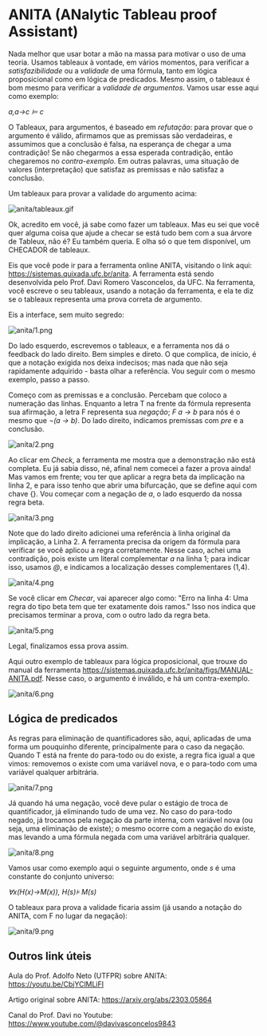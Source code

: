 # ANITA (ANalytic Tableau proof Assistant)

Nada melhor que usar botar a mão na massa para motivar o uso de uma teoria. Usamos tableaux à vontade, em vários momentos, para verificar a *satisfazibilidade* ou a *validade* de uma fórmula, tanto em lógica proposicional como em lógica de predicados. Mesmo assim, o tableaux é bom mesmo para verificar a *validade de argumentos*. Vamos usar esse aqui como exemplo:

*a,a→c ⊨ c*

O Tableaux, para argumentos, é baseado em *refutação*: para provar que o argumento é válido, afirmamos que as premissas são verdadeiras, e assumimos que a conclusão é falsa, na esperança de chegar a uma contradição! Se não chegarmos a essa esperada contradição, então chegaremos no *contra-exemplo*. Em outras palavras, uma situação de valores (interpretação) que satisfaz as premissas e não satisfaz a conclusão. 

Um tableaux para provar a validade do argumento acima:

![anita/tableaux.gif](anita/tableaux.gif)

Ok, acredito em você, já sabe como fazer um tableaux. Mas eu sei que você quer alguma coisa que ajude a checar se está tudo bem com a sua árvore de Tableux, não é? Eu também queria. E olha só o que tem disponível, um CHECADOR de tableaux.

Eis que você pode ir para a ferramenta online ANITA, visitando o link aqui:  <https://sistemas.quixada.ufc.br/anita>. A ferramenta está sendo desenvolvida pelo Prof. Davi Romero Vasconcelos, da UFC. Na ferramenta, você escreve o seu tableaux, usando a notação da ferramenta, e ela te diz se o tableaux representa uma prova correta de argumento.

Eis a interface, sem muito segredo:

![anita/1.png](anita/1.png)

Do lado esquerdo, escrevemos o tableaux, e a ferramenta nos dá o feedback do lado direito. Bem simples e direto. O que complica, de início, é que a notação exigida nos deixa indecisos; mas nada que não seja rapidamente adquirido - basta olhar a referência. Vou seguir com o mesmo exemplo, passo a passo. 

Começo com as premissas e a conclusão. Percebam que coloco a numeração das linhas. Enquanto a letra T na frente da fórmula representa sua afirmação, a letra F representa sua *negação*; *F a -> b* para nós é o mesmo que *¬(a -> b)*. Do lado direito, indicamos premissas com *pre* e a conclusão.

![anita/2.png](anita/2.png)

Ao clicar em *Check*, a ferramenta me mostra que a demonstração não está completa. Eu já sabia disso, né, afinal nem comecei a fazer a prova ainda! Mas vamos em frente; vou ter que aplicar a regra beta da implicação na linha 2, e para isso tenho que abrir uma bifurcação, que se define aqui com chave {}. Vou começar com a negação de *a*, o lado esquerdo da nossa regra beta. 

![anita/3.png](anita/3.png)

Note que do lado direito adicionei uma referência à linha original da implicação, a Linha 2. A ferramenta precisa da origem da fórmula para verificar se você aplicou a regra corretamente. Nesse caso, achei uma contradição, pois existe um literal complementar *a* na linha 1; para indicar isso, usamos *@*, e indicamos a localização desses complementares (1,4).

![anita/4.png](anita/4.png)

Se você clicar em *Checar*, vai aparecer algo como: "Erro na linha 4: Uma regra do tipo beta tem que ter exatamente dois ramos." Isso nos indica que precisamos terminar a prova, com o outro lado da regra beta.

![anita/5.png](anita/5.png)

Legal, finalizamos essa prova assim.

Aqui outro exemplo de tableaux para lógica proposicional, que trouxe do manual da ferramenta <https://sistemas.quixada.ufc.br/anita/figs/MANUAL-ANITA.pdf>. Nesse caso, o argumento é inválido, e há um contra-exemplo. 

![anita/6.png](anita/6.png)

## Lógica de predicados

As regras para eliminação de quantificadores são, aqui, aplicadas de uma forma um pouquinho diferente, principalmente para o caso da negação. Quando T está na frente do para-todo ou do existe, a regra fica igual a que vimos: removemos o existe com uma variável nova, e o para-todo com uma variável qualquer arbitrária.

![anita/7.png](anita/7.png)

Já quando há uma negação, você deve pular o estágio de troca de quantificador, já eliminando tudo de uma vez. No caso do para-todo negado, já trocamos pela negação da parte interna, com variável nova (ou seja, uma eliminação de existe); o mesmo ocorre com a negação do existe, mas levando a uma fórmula negada com uma variável arbitrária qualquer.

![anita/8.png](anita/8.png)

Vamos usar como exemplo aqui o seguinte argumento, onde *s* é uma constante do conjunto universo:

*∀x(H(x)→M(x)), H(s)⊧ M(s)*

O tableaux para prova a validade ficaria assim (já usando a notação do ANITA, com F no lugar da negação):

![anita/9.png](anita/9.png)




## Outros link úteis

Aula do Prof. Adolfo Neto (UTFPR) sobre ANITA: <https://youtu.be/CbjYClMLiFI>

Artigo original sobre ANITA: <https://arxiv.org/abs/2303.05864>

Canal do Prof. Davi no Youtube: <https://www.youtube.com/@davivasconcelos9843>












